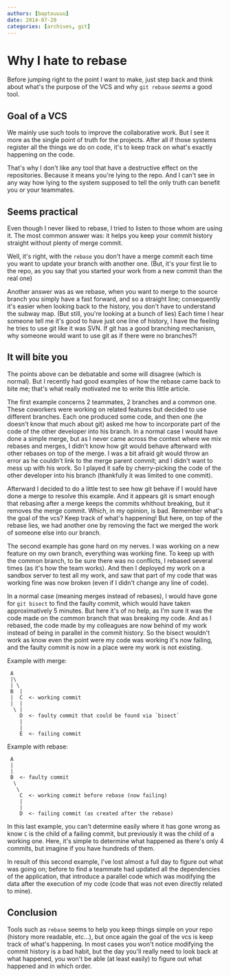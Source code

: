 ```yaml
---
authors: [baptouuuu]
date: 2014-07-20
categories: [archives, git]
---
```


# Why I hate to rebase

Before jumping right to the point I want to make, just step back and think about what's the purpose of the VCS and why `git rebase` *seems* a good tool.

<!-- more -->

## Goal of a VCS

We mainly use such tools to improve the collaborative work. But I see it more as the single point of truth for the projects. After all if those systems register all the things we do on code, it's to keep track on what's exactly happening on the code.

That's why I don't like any tool that have a destructive effect on the repositories. Because it means you're lying to the repo. And I can't see in any way how lying to the system supposed to tell the only truth can benefit you or your teammates.

## Seems practical

Even though I never liked to rebase, I tried to listen to those whom are using it. The most common answer was: it helps you keep your commit history straight without plenty of merge commit.

Well, it's right, with the `rebase` you don't have a merge commit each time you want to update your branch with another one. (But, it's your first lie to the repo, as you say that you started your work from a new commit than the real one)

Another answer was as we rebase, when you want to merge to the source branch you simply have a fast forward, and so a straight line; consequently it's easier when looking back to the history, you don't have to understand the subway map. (But still, you're looking at a bunch of lies)
Each time I hear someone tell me it's good to have just one line of history, I have the feeling he tries to use git like it was SVN. If git has a good branching mechanism, why someone would want to use git as if there were no branches?!

## It will bite you

The points above can be debatable and some will disagree (which is normal). But I recently had good examples of how the rebase came back to bite me; that's what really motivated me to write this little article.

The first example concerns 2 teammates, 2 branches and a common one. These coworkers were working on related features but decided to use different branches. Each one produced some code, and then one (he doesn't know that much about git) asked me how to incorporate part of the code of the other developer into his branch. In a normal case I would have done a simple merge, but as I never came across the context where we mix rebases and merges, I didn't know how git would behave afterward with other rebases on top of the merge. I was a bit afraid git would throw an error as he couldn't link to the merge parent commit; and I didn't want to mess up with his work. So I played it safe by cherry-picking the code of the other developer into his branch (thankfully it was limited to one commit).

Afterward I decided to do a little test to see how git behave if I would have done a merge to resolve this example. And it appears git is smart enough that rebasing after a merge keeps the commits whithout breaking, but it removes the merge commit. Which, in my opinion, is bad. Remember what's the goal of the vcs? Keep track of what's happening! But here, on top of the rebase lies, we had another one by removing the fact we merged the work of someone else into our branch.


The second example has gone hard on my nerves. I was working on a new feature on my own branch, everything was working fine. To keep up with the common branch, to be sure there was no conflicts, I rebased several times (as it's how the team works). And then I deployed my work on a sandbox server to test all my work, and saw that part of my code that was working fine was now broken (even if I didn't change any line of code).

In a normal case (meaning merges instead of rebases), I would have gone for `git bisect` to find the faulty commit, which would have taken approximatively 5 minutes. But here it's of no help, as I'm sure it was the code made on the common branch that was breaking my code. And as I rebased, the code made by my colleagues are now behind of my work instead of being in parallel in the commit history. So the bisect wouldn't work as know even the point were my code was working it's now failing, and the faulty commit is now in a place were my work is not existing.

Example with merge:
```
 A
 |\
 | \
 B  |
 |  C  <- working commit
 |  |
  \ |
    D  <- faulty commit that could be found via `bisect`
    |
    |
    E  <- failing commit
```

Example with rebase:
```
 A
 |
 |
 B  <- faulty commit
  \
   \
    C  <- working commit before rebase (now failing)
    |
    |
    D  <- failing commit (as created after the rebase)
```

In this last example, you can't determine easily where it has gone wrong as know `C` is the child of a failing commit, but previously it was the child of a working one. Here, it's simple to determine what happened as there's only 4 commits, but imagine if you have hundreds of them.

In result of this second example, I've lost almost a full day to figure out what was going on; before to find a teammate had updated all the dependencies of the application, that introduce a parallel code which was modifying the data after the execution of my code (code that was not even directly related to mine).

## Conclusion

Tools such as `rebase` seems to help you keep things simple on your repo (history more readable, etc...), but once again the goal of the vcs is keep track of what's happening. In most cases you won't notice modifying the commit history is a bad habit, but the day you'll really need to look back at what happened, you won't be able (at least easily) to figure out what happened and in which order.

